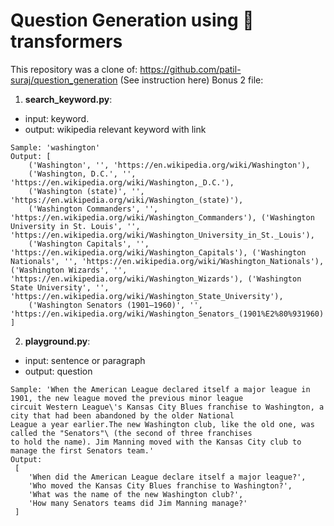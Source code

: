 # Question Generation using 🤗transformers
This repository was a clone of: https://github.com/patil-suraj/question_generation (See instruction here)
Bonus 2 file:
1. **search_keyword.py**:
- input: keyword.
- output: wikipedia relevant keyword with link
```
Sample: 'washington'
Output: [
	('Washington', '', 'https://en.wikipedia.org/wiki/Washington'),
	('Washington, D.C.', '', 'https://en.wikipedia.org/wiki/Washington,_D.C.'),
	('Washington (state)', '', 'https://en.wikipedia.org/wiki/Washington_(state)'),
	('Washington Commanders', '', 'https://en.wikipedia.org/wiki/Washington_Commanders'), ('Washington University in St. Louis', '', 'https://en.wikipedia.org/wiki/Washington_University_in_St._Louis'),
	('Washington Capitals', '', 'https://en.wikipedia.org/wiki/Washington_Capitals'), ('Washington Nationals', '', 'https://en.wikipedia.org/wiki/Washington_Nationals'), ('Washington Wizards', '', 'https://en.wikipedia.org/wiki/Washington_Wizards'), ('Washington State University', '', 'https://en.wikipedia.org/wiki/Washington_State_University'),
	('Washington Senators (1901–1960)', '', 'https://en.wikipedia.org/wiki/Washington_Senators_(1901%E2%80%931960)')
]
```
2. **playground.py**:
- input: sentence  or paragraph
- output: question
```
Sample: 'When the American League declared itself a major league in 1901, the new league moved the previous minor league 
circuit Western League\'s Kansas City Blues franchise to Washington, a city that had been abandoned by the older National
League a year earlier.The new Washington club, like the old one, was called the "Senators"\ (the second of three franchises
to hold the name). Jim Manning moved with the Kansas City club to manage the first Senators team.'
Output:
 [
 	'When did the American League declare itself a major league?', 
	'Who moved the Kansas City Blues franchise to Washington?',
	'What was the name of the new Washington club?', 
 	'How many Senators teams did Jim Manning manage?'
 ]
```
